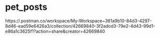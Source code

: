 # pet_posts
https://.postman.co/workspace/My-Workspace~361a9b10-84d3-4297-8d46-ead59e6426a3/collection/42669840-3f2adcd3-79e2-4d43-99d1-e86a1c3625f1?action=share&creator=42669840
